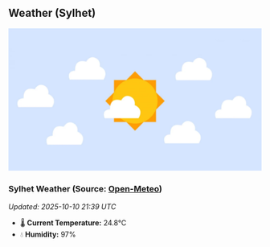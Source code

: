 ## Weather (Sylhet)
![](/weather.webp)
<!-- WEATHER-START -->
### Sylhet Weather (Source: [Open-Meteo](https://open-meteo.com))
_Updated: 2025-10-10 21:39 UTC_
* 🌡️ **Current Temperature:** 24.8°C
* 💧 **Humidity:** 97%
<!-- WEATHER-END -->












































































































